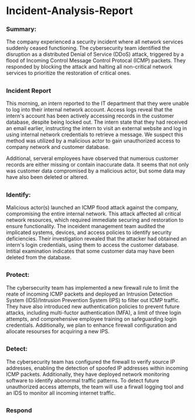 # Incident-Analysis-Report

### Summary:

 The company experienced a security incident where all network services suddenly ceased functioning. The cybersecurity team identified the disruption as a distributed Denial of Service (DDoS) attack, triggered by a flood of Incoming Control Message Control Protocal (ICMP) packets. They responded by blocking the attack and halting all non-critical network services to prioritize the restoration of critical ones.

 ##

 ### Incident Report

 This morning, an intern reported to the IT department that they were unable to log into their internal network account. Access logs reveal that the intern's account has been actively accessing records in the customer database, despite being locked out. The intern state that they had received an email earlier, instructing the intern to visit an external website and log in using internal network credentials to retrieve a message. We suspect this method was utilized by a malicious actor to gain unauthorized access to company network and customer database.

 Additional, serveral employees have observed that numerous customer records are either missing or contain inaccurate data. It seems that not only was customer data compromised by a malicious actor, but some data may have also been deleted or altered.

##

### Identify:

  Malicious actor(s) launched an ICMP flood attack against the company, compromising the entire internal network. This attack affected all critical network resources, which required immediate securing and restoration to ensure functionality. The inceident management team audited the implicated systems, devices, and access policies to identify security deficiencies. Their investigation revealed that the attacker had obtained an intern's login credentials, using them to access the customer database. Intitial examination indicates that some customer data may have been deleted from the database.

##

### Protect:

 The cybersecurity team has implemented a new firewall rule to limit the reate of incoming ICMP packets and deployed an Intrusion Detection System (IDS)/Intrusion Prevention System (IPS) to filter out ICMP traffic. They have also introduced new authentication policies to prevent future attacks, including multi-fuctor authentication (MFA), a limit of three login attempts, and comprehensive employee training on safeguarding login credentials. Additionally, we plan to enhance firewall configuration and allocate resourses for acquiring a new IPS.

 ##

 ### Detect:

  The cybersecurity team has configured the firewall to verify source IP addresses, enabling the detection of spoofed IP addresses within incoming ICMP packets. Additionally, they have deployed network monitoring software to identify abonormal traffic patterns. To detect future unauthorized access attempts, the team will use a firwall logging tool and an IDS to monitor all incoming internet traffic.

  ##

  ### Respond
